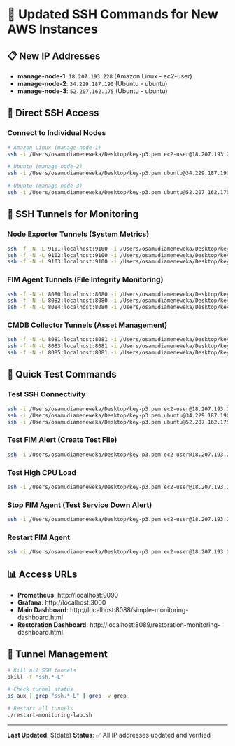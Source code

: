# 🔧 Updated SSH Commands for New AWS Instances

## 📋 **New IP Addresses**
- **manage-node-1**: `18.207.193.228` (Amazon Linux - ec2-user)
- **manage-node-2**: `34.229.187.190` (Ubuntu - ubuntu)
- **manage-node-3**: `52.207.162.175` (Ubuntu - ubuntu)

## 🚀 **Direct SSH Access**

### **Connect to Individual Nodes**
```bash
# Amazon Linux (manage-node-1)
ssh -i /Users/osamudiameneweka/Desktop/key-p3.pem ec2-user@18.207.193.228

# Ubuntu (manage-node-2)
ssh -i /Users/osamudiameneweka/Desktop/key-p3.pem ubuntu@34.229.187.190

# Ubuntu (manage-node-3)
ssh -i /Users/osamudiameneweka/Desktop/key-p3.pem ubuntu@52.207.162.175
```

## 🔗 **SSH Tunnels for Monitoring**

### **Node Exporter Tunnels (System Metrics)**
```bash
ssh -f -N -L 9101:localhost:9100 -i /Users/osamudiameneweka/Desktop/key-p3.pem ec2-user@18.207.193.228
ssh -f -N -L 9102:localhost:9100 -i /Users/osamudiameneweka/Desktop/key-p3.pem ubuntu@34.229.187.190
ssh -f -N -L 9103:localhost:9100 -i /Users/osamudiameneweka/Desktop/key-p3.pem ubuntu@52.207.162.175
```

### **FIM Agent Tunnels (File Integrity Monitoring)**
```bash
ssh -f -N -L 8080:localhost:8080 -i /Users/osamudiameneweka/Desktop/key-p3.pem -o StrictHostKeyChecking=no -o UserKnownHostsFile=/dev/null -o LogLevel=ERROR ec2-user@18.207.193.228
ssh -f -N -L 8082:localhost:8080 -i /Users/osamudiameneweka/Desktop/key-p3.pem -o StrictHostKeyChecking=no -o UserKnownHostsFile=/dev/null -o LogLevel=ERROR ubuntu@34.229.187.190
ssh -f -N -L 8084:localhost:8080 -i /Users/osamudiameneweka/Desktop/key-p3.pem -o StrictHostKeyChecking=no -o UserKnownHostsFile=/dev/null -o LogLevel=ERROR ubuntu@52.207.162.175
```

### **CMDB Collector Tunnels (Asset Management)**
```bash
ssh -f -N -L 8081:localhost:8081 -i /Users/osamudiameneweka/Desktop/key-p3.pem -o StrictHostKeyChecking=no -o UserKnownHostsFile=/dev/null -o LogLevel=ERROR ec2-user@18.207.193.228
ssh -f -N -L 8083:localhost:8081 -i /Users/osamudiameneweka/Desktop/key-p3.pem -o StrictHostKeyChecking=no -o UserKnownHostsFile=/dev/null -o LogLevel=ERROR ubuntu@34.229.187.190
ssh -f -N -L 8085:localhost:8081 -i /Users/osamudiameneweka/Desktop/key-p3.pem -o StrictHostKeyChecking=no -o UserKnownHostsFile=/dev/null -o LogLevel=ERROR ubuntu@52.207.162.175
```

## 🧪 **Quick Test Commands**

### **Test SSH Connectivity**
```bash
ssh -i /Users/osamudiameneweka/Desktop/key-p3.pem ec2-user@18.207.193.228 "echo 'Node 1 connected'"
ssh -i /Users/osamudiameneweka/Desktop/key-p3.pem ubuntu@34.229.187.190 "echo 'Node 2 connected'"
ssh -i /Users/osamudiameneweka/Desktop/key-p3.pem ubuntu@52.207.162.175 "echo 'Node 3 connected'"
```

### **Test FIM Alert (Create Test File)**
```bash
ssh -i /Users/osamudiameneweka/Desktop/key-p3.pem ec2-user@18.207.193.228 "echo 'test' | sudo tee /etc/test-alert.txt"
```

### **Test High CPU Load**
```bash
ssh -i /Users/osamudiameneweka/Desktop/key-p3.pem ec2-user@18.207.193.228 "stress --cpu 4 --timeout 300s"
```

### **Stop FIM Agent (Test Service Down Alert)**
```bash
ssh -i /Users/osamudiameneweka/Desktop/key-p3.pem ec2-user@18.207.193.228 "sudo systemctl stop fim-agent-prometheus"
```

### **Restart FIM Agent**
```bash
ssh -i /Users/osamudiameneweka/Desktop/key-p3.pem ec2-user@18.207.193.228 "sudo systemctl restart fim-agent-prometheus"
```

## 📊 **Access URLs**
- **Prometheus**: http://localhost:9090
- **Grafana**: http://localhost:3000
- **Main Dashboard**: http://localhost:8088/simple-monitoring-dashboard.html
- **Restoration Dashboard**: http://localhost:8089/restoration-monitoring-dashboard.html

## 🔧 **Tunnel Management**
```bash
# Kill all SSH tunnels
pkill -f "ssh.*-L"

# Check tunnel status
ps aux | grep "ssh.*-L" | grep -v grep

# Restart all tunnels
./restart-monitoring-lab.sh
```

---
**Last Updated**: $(date)
**Status**: ✅ All IP addresses updated and verified
